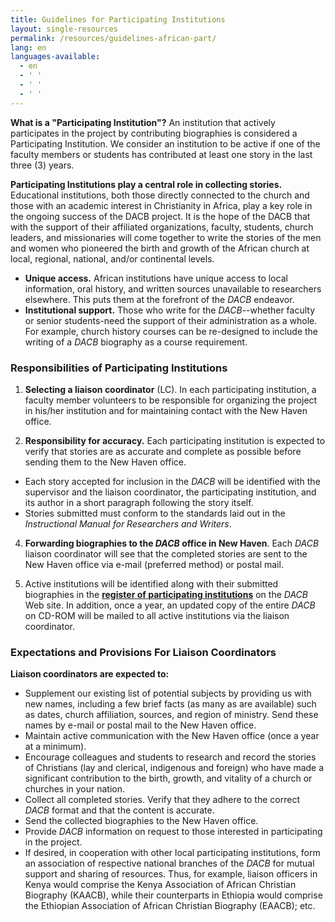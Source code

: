 ```yaml
---
title: Guidelines for Participating Institutions
layout: single-resources
permalink: /resources/guidelines-african-part/
lang: en
languages-available:                         
  - en
  - ' '
  - ' '
  - ' '
---
```

**What is a "Participating Institution"?** An institution that actively participates in the project by contributing biographies is considered a Participating Institution. We consider an institution to be active if one of the faculty members or students has contributed at least one story in the last three (3) years.  

**Participating Institutions play a central role in collecting stories.** Educational institutions, both those directly connected to the church and those with an academic interest in Christianity in Africa, play a key role in the ongoing success of the DACB project. It is the hope of the DACB that with the support of their affiliated organizations, faculty, students, church leaders, and missionaries will come together to write the stories of the men and women who pioneered the birth and growth of the African church at local, regional, national, and/or continental levels.  

*    **Unique access.** African institutions have unique access to local information, oral history, and written sources unavailable to researchers elsewhere. This puts them at the forefront of the _DACB_ endeavor.   
*    **Institutional support.** Those who write for the _DACB_--whether faculty or senior students-need the support of their administration as a whole. For example, church history courses can be re-designed to include the writing of a _DACB_ biography as a course requirement.  

### Responsibilities of Participating Institutions

1.  **Selecting a liaison coordinator** (LC). In each participating institution, a faculty member volunteers to be responsible for organizing the project in his/her institution and for maintaining contact with the New Haven office.  

2.  **Responsibility for accuracy.** Each participating institution is expected to verify that stories are as accurate and complete as possible before sending them to the New Haven office.  

*   Each story accepted for inclusion in the _DACB_ will be identified with the supervisor and the liaison coordinator, the participating institution, and its author in a short paragraph following the story itself.  
*   Stories submitted must conform to the standards laid out in the _Instructional Manual for Researchers and Writers_.

4.  **Forwarding biographies to the _DACB_ office in New Haven**. Each _DACB_ liaison coordinator will see that the completed stories are sent to the New Haven office via e-mail (preferred method) or postal mail.  

5.  Active institutions will be identified along with their submitted biographies in the **[register of participating institutions](particip_instit.html)** on the _DACB_ Web site. In addition, once a year, an updated copy of the entire _DACB_ on CD-ROM will be mailed to all active institutions via the liaison coordinator.  

### Expectations and Provisions For Liaison Coordinators  

**Liaison coordinators are expected to:**

*   Supplement our existing list of potential subjects by providing us with new names, including a few brief facts (as many as are available) such as dates, church affiliation, sources, and region of ministry. Send these names by e-mail or postal mail to the New Haven office.
*   Maintain active communication with the New Haven office (once a year at a minimum).
*   Encourage colleagues and students to research and record the stories of Christians (lay and clerical, indigenous and foreign) who have made a significant contribution to the birth, growth, and vitality of a church or churches in your nation.
*   Collect all completed stories. Verify that they adhere to the correct _DACB_ format and that the content is accurate.
*   Send the collected biographies to the New Haven office.
*   Provide _DACB_ information on request to those interested in participating in the project.
*   If desired, in cooperation with other local participating institutions, form an association of respective national branches of the _DACB_ for mutual support and sharing of resources. Thus, for example, liaison officers in Kenya would comprise the Kenya Association of African Christian Biography (KAACB), while their counterparts in Ethiopia would comprise the Ethiopian Association of African Christian Biography (EAACB); etc.
